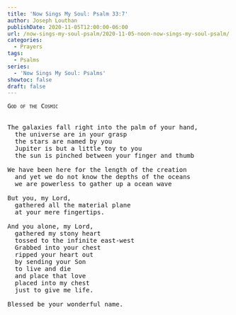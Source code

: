 ```yaml
---
title: 'Now Sings My Soul: Psalm 33:7'
author: Joseph Louthan
publishDate: 2020-11-05T12:00:00-06:00
url: /now-sings-my-soul-psalm/2020-11-05-noon-now-sings-my-soul-psalm/
categories:
  - Prayers
tags:
  - Psalms
series:
  - 'Now Sings My Soul: Psalms'
showtoc: false
draft: false
---
```

<pre>
<div style="font-variant: small-caps;">God of the Cosmic</div>
&nbsp;
The galaxies fall right into the palm of your hand,
  the universe are in your grasp
  the stars are named by you
  Jupiter is but a little toy to you
  the sun is pinched between your finger and thumb

We have been here for the length of the creation
  and yet we do not know the depths of the oceans
  we are powerless to gather up a ocean wave

But you, my Lord,
  gathered all the material plane
  at your mere fingertips.

And you alone, my Lord,
  gathered my stony heart
  tossed to the infinite east-west
  Grabbed into your chest
  ripped your heart out
  by sending your Son
  to live and die
  and place that love
  placed into my chest
  just to give me life.

Blessed be your wonderful name.
</pre>
